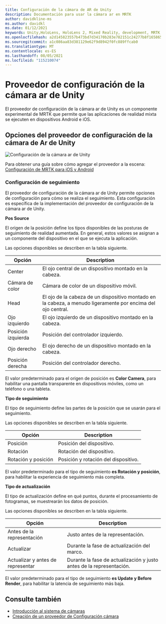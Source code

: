 ```yaml
---
title: Configuración de la cámara de AR de Unity
description: Documentación para usar la cámara ar en MRTK
author: davidkline-ms
ms.author: davidkl
ms.date: 01/12/2021
keywords: Unity,HoloLens, HoloLens 2, Mixed Reality, development, MRTK, AR Camera,
ms.openlocfilehash: a2d145823557b473bd7d34170b283e782151c24277b8f16586516ffe78f8e735
ms.sourcegitcommit: a1c086aa83d381129e62f9d8942f0fc889ffcab0
ms.translationtype: MT
ms.contentlocale: es-ES
ms.lasthandoff: 08/05/2021
ms.locfileid: "115210074"
---
```

# <a name="unity-ar-camera-settings-provider"></a>Proveedor de configuración de la cámara ar de Unity

El proveedor de configuración de la cámara ar de Unity es un componente experimental de MRTK que permite que las aplicaciones de realidad mixta se ejecuten en dispositivos Android e iOS.

## <a name="unity-ar-camera-settings-provider-options"></a>Opciones del proveedor de configuración de la cámara de Ar de Unity

![Configuración de la cámara ar de Unity](../images/camera-system/UnityArSettingsConfiguration.png)

Para obtener una guía sobre cómo agregar el proveedor a la escena: [Configuración de MRTK para iOS y Android](../../supported-devices/using-ar-foundation.md)

### <a name="tracking-settings"></a>Configuración de seguimiento

El proveedor de configuración de la cámara ar de Unity permite opciones de configuración para cómo se realiza el seguimiento. Esta configuración es específica de la implementación del proveedor de configuración de la cámara ar de Unity.

**Pos Source**

El origen de la posición define los tipos disponibles de las posturas de seguimiento de realidad aumentada. En general, estos valores se asignan a un componente del dispositivo en el que se ejecuta la aplicación.

Las opciones disponibles se describen en la tabla siguiente.

| Opción | Description |
| --- | --- |
| Center | El ojo central de un dispositivo montado en la cabeza. |
| Cámara de color | Cámara de color de un dispositivo móvil. |
| Head | El ojo de la cabeza de un dispositivo montado en la cabeza, a menudo ligeramente por encima del ojo central. |
| Ojo izquierdo | El ojo izquierdo de un dispositivo montado en la cabeza. |
| Posición izquierda | Posición del controlador izquierdo. |
| Ojo derecho | El ojo derecho de un dispositivo montado en la cabeza. |
| Posición derecha | Posición del controlador derecho. |

El valor predeterminado para el origen de posición es **Color Camera**, para habilitar una pantalla transparente en dispositivos móviles, como un teléfono o una tableta.

**Tipo de seguimiento**

El tipo de seguimiento define las partes de la posición que se usarán para el seguimiento.

Las opciones disponibles se describen en la tabla siguiente.

| Opción | Description |
| --- | --- |
| Posición | Posición del dispositivo. |
| Rotación | Rotación del dispositivo. |
| Rotación y posición | Posición y rotación del dispositivo. |

El valor predeterminado para el tipo de seguimiento **es Rotación y posición**, para habilitar la experiencia de seguimiento más completa.

**Tipo de actualización**

El tipo de actualización define en qué puntos, durante el procesamiento de fotogramas, se muestrearán los datos de posición.

Las opciones disponibles se describen en la tabla siguiente.

| Opción | Description |
| --- | --- |
| Antes de la representación | Justo antes de la representación. |
| Actualizar | Durante la fase de actualización del marco. |
| Actualizar y antes de representar | Durante la fase de actualización y justo antes de la representación. |

El valor predeterminado para el tipo de seguimiento **es Update y Before Render**, para habilitar la latencia de seguimiento más baja.

## <a name="see-also"></a>Consulte también

- [Introducción al sistema de cámaras](camera-system-overview.md)
- [Creación de un proveedor de Configuración cámara](create-settings-provider.md)
